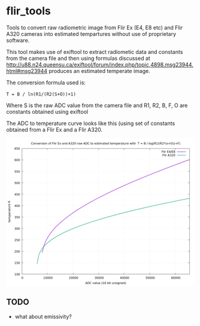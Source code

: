 # flir_tools

Tools to convert raw radiometric image from Flir Ex (E4, E8 etc) and Flir 
A320 cameras into estimated tempartures without use of proprietary software.

This tool makes use of exiftool to extract radiometic data
and constants from the camera file and then using formulas discussed
at http://u88.n24.queensu.ca/exiftool/forum/index.php/topic,4898.msg23944.html#msg23944
produces an estimated temperate image.

The conversion formula used is: 

```
T = B / ln(R1/(R2(S+O))+1)
```

Where S is the raw ADC value from the camera file and
R1, R2, B, F, O are constants obtained using 
exiftool

The ADC to temperature curve looks like this (using set of
constants obtained from a Flir Ex and a Flir A320.

![ADC to temperature curve](./doc/adc_to_K.png)

## TODO

 * what about emissivity?
 




